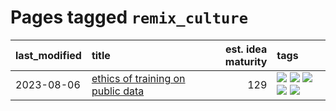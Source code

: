 # Pages tagged `remix_culture`

|last_modified|title|est. idea maturity|tags
|:---|:---|---:|:---|
|2023-08-06|[ethics of training on public data](../ethics_of_public_data.md)|129|[![](https://img.shields.io/badge/tag-ai_ethics-b99596)](../tags/ai_ethics.md) [![](https://img.shields.io/badge/tag-ethics-a5fdce)](../tags/ethics.md) [![](https://img.shields.io/badge/tag-fair_use-dc570)](../tags/fair_use.md) [![](https://img.shields.io/badge/tag-philosophy-8e95e2)](../tags/philosophy.md) [![](https://img.shields.io/badge/tag-remix_culture-4816e2)](../tags/remix_culture.md)|
